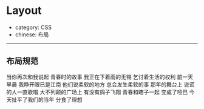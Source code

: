 # Layout

- category: CSS
- chinese: 布局

---

## 布局规范

当你再次和我说起 青春时的故事
我正在下着雨的无锡 乞讨着生活的权利
前一天早晨 我睁开眼已是江南
他们说柔软的地方 总会发生柔软的事
那年的舞台上 说谎的人一直歌唱
大不列颠的广场上 有没有鸽子飞翔
青春和瞎子一起 变成了哑巴
今天扯平了我们的当年 分食了理想
